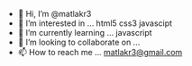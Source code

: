 - 👋 Hi, I’m @matlakr3
- 👀 I’m interested in ... html5 css3 javascipt
- 🌱 I’m currently learning ... javascript
- 💞️ I’m looking to collaborate on ...
- 📫 How to reach me ... matlakr3@gmail.com

<!---
matlakr3/matlakr3 is a ✨ special ✨ repository because its `README.md` (this file) appears on your GitHub profile.
You can click the Preview link to take a look at your changes.
--->
